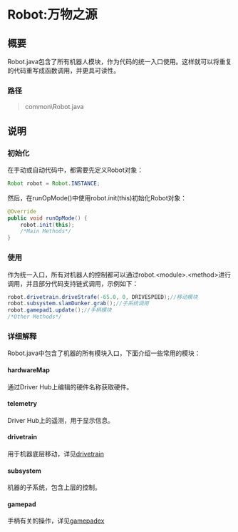# Robot:万物之源

## 概要
Robot.java包含了所有机器人模块，作为代码的统一入口使用。这样就可以将重复的代码重写成函数调用，并更具可读性。
### 路径
> common\Robot.java
## 说明
### 初始化
在手动或自动代码中，都需要先定义Robot对象：
```java
Robot robot = Robot.INSTANCE;
```
然后，在runOpMode()中使用robot.init(this)初始化Robot对象：
```java
@Override
public void runOpMode() {
    robot.init(this);
    /*Main Methods*/
}
```
### 使用
作为统一入口，所有对机器人的控制都可以通过robot.\<module>.\<method>进行调用，并且部分代码支持链式调用，示例如下：
```java
robot.drivetrain.driveStrafe(-65.0, 0, DRIVESPEED);//移动模块
robot.subsystem.slamDunker.grab();//子系统调用
robot.gamepad1.update();//手柄模块
/*Other Methods*/
```
### 详细解释
Robot.java中包含了机器的所有模块入口，下面介绍一些常用的模块：
#### hardwareMap
通过Driver Hub上编辑的硬件名称获取硬件。
#### telemetry
Driver Hub上的遥测，用于显示信息。
#### drivetrain
用于机器底层移动，详见[drivetrain](drivetrain.md)
#### subsystem
机器的子系统，包含上层的控制。
#### gamepad
手柄有关的操作，详见[gamepadex](gamepadex.md)